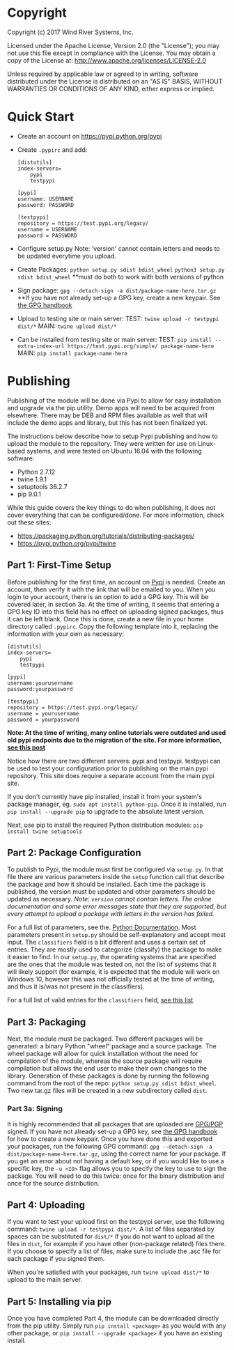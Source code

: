 Copyright
=========
Copyright (c) 2017 Wind River Systems, Inc.

Licensed under the Apache License, Version 2.0 (the "License");
you may not use this file except in compliance with the License.
You may obtain a copy of the License at:
       http://www.apache.org/licenses/LICENSE-2.0

Unless required by applicable law or agreed to in writing, software  distributed
under the License is distributed on an "AS IS" BASIS, WITHOUT WARRANTIES
OR CONDITIONS OF ANY KIND, either express or implied.


Quick Start
===========

  * Create an account on https://pypi.python.org/pypi

  * Create `.pypirc` and add:
    ```
    [distutils]
    index-servers=
	    pypi
	    testpypi

    [pypi]
    username: USERNAME
    password: PASSWORD

    [testpypi]
    repository = https://test.pypi.org/legacy/
    username = USERNAME
    password = PASSWORD
    ```

  * Configure setup.py
    Note: 'version' cannot contain letters and needs to be updated everytime you upload.

  * Create Packages:
    `python setup.py sdist bdist_wheel`
    `python3 setup.py sdist bdist_wheel`
    **must do both to work with both versions of python

  * Sign package:
    `gpg --detach-sign -a dist/package-name-here.tar.gz`
    **If you have not already set-up a GPG key, create a new keypair. See
    [the GPG handbook](https://www.gnupg.org/gph/en/manual/c14.html)

  * Upload to testing site or main server:
    TEST: `twine upload -r testpypi dist/*`
    MAIN: `twine upload dist/*`

  * Can be installed from testing site or main server:
    TEST: `pip install --extra-index-url https://test.pypi.org/simple/ package-name-here`
    MAIN: `pip install package-name-here`


Publishing
===========
Publishing of the module will be done via Pypi to allow for easy installation
and upgrade via the pip utility. Demo apps will need to be acquired from
elsewhere. There may be DEB and RPM files available as well that will include
the demo apps and library, but this has not been finalized yet.

The instructions below describe how to setup Pypi publishing and how to upload
the module to the repository. They were written for use on Linux-based systems,
and were tested on Ubuntu 16.04 with the following software:
* Python 2.7.12
* twine 1.9.1
* setuptools 36.2.7
* pip 9.0.1

While this guide covers the key things to do when publishing, it does not cover
everything that can be configured/done. For more information, check out these
sites:
* https://packaging.python.org/tutorials/distributing-packages/
* https://pypi.python.org/pypi/twine

## Part 1: First-Time Setup
Before publishing for the first time, an account on
[Pypi](https://pypi.python.org/pypi) is needed. Create an account, then verify
it with the link that will be emailed to you. When you login to your account,
there is an option to add a GPG key. This will be covered later, in section
3a. At the time of writing, it seems that entering a GPG key ID into this field
has no effect on uploading signed packages, thus it can be left blank. Once
this is done, create a new file in your home directory called `.pypirc`. Copy 
the following template into it, replacing the information with your own as
necessary:
```
[distutils]
index-servers=
	pypi
	testpypi

[pypi]
username:yourusername
password:yourpassword

[testpypi]
repository = https://test.pypi.org/legacy/
username = yourusername
password = yourpassword
```
**Note: At the time of writing, many online tutorials were outdated and used
old pypi endpoints due to the migration of the site. 
For more information, [see this post](https://mail.python.org/pipermail/distutils-sig/2017-June/030766.html)**

Notice how there are two different servers: pypi and testpypi. testpypi can be
used to test your configuration prior to publishing on the main pypi repository.
This site does require a separate account from the main pypi site.

If you don't currently have pip installed, install it from your system's
package manager, eg. `sudo apt install python-pip`. Once it is installed,
run `pip install --upgrade pip` to upgrade to the absolute latest version.

Next, use pip to install the required Python distribution modules:
`pip install twine setuptools`

## Part 2: Package Configuration
To publish to Pypi, the module must first be configured via `setup.py`. In that
file there are various parameters inside the `setup` function call that
describe the package and how it should be installed. Each time the package is
published, the version must be updated and other parameters should be updated
as necessary. *Note: `version` cannot contain letters. The online documentation
and some error messages state that they are supported, but every attempt to
upload a package with letters in the version has failed.*

For a full list of parameters, see the.
[Python Documentation](https://packaging.python.org/tutorials/distributing-packages/#setup-args).
Most parameters present in `setup.py` should be self-explanatory and accept
most input. The `classifiers` field is a bit different and uses a certain set
of entries. They are mostly used to categorize (classify) the package to make
it easier to find. In our `setup.py`, the operating systems that are specified
are the ones that the module was tested on, not the list of systems that it
will likely support (for example, it is expected that the module will work on
Windows 10, however this was not officially tested at the time of writing, and
thus it is/was not present in the classifiers).

For a full list of valid entries for the `classifiers` field,
[see this list](https://pypi.python.org/pypi?%3Aaction=list_classifiers).

## Part 3: Packaging
Next, the module must be packaged. Two different packages will be
generated: a binary Python "wheel" package and a source package. The wheel
package will allow for quick installation without the need for compilation of
the module, whereas the source package will require compilation but allows the
end user to make their own changes to the library. Generation of these packages
is done by running the following command from the root of the repo:
`python setup.py sdist bdist_wheel`. Two new tar.gz files will be created in a
new subdirectory called `dist`.

### Part 3a: Signing
It is highly recommended that all packages that are uploaded are
[GPG/PGP](https://en.wikipedia.org/wiki/GNU_Privacy_Guard) signed.
If you have not already set-up a GPG key, see
[the GPG handbook](https://www.gnupg.org/gph/en/manual/c14.html) for how to
create a new keypair. Once you have done this and exported your packages, run
the following GPG command:
`gpg --detach-sign -a dist/package-name-here.tar.gz`, using the correct name for
your package. If you get an error about not having a default key, or if you
would like to use a specific key, the `-u <ID>` flag allows you to specify the 
key to use to sign the package. You will need to do this twice: once for the 
binary distribution and once for the source distribution.

## Part 4: Uploading
If you want to test your upload first on the testpypi server, use the following command:
`twine upload -r testpypi dist/*`. A list of files separated by spaces can be
substituted for `dist/*` if you do not want to upload all the files in `dist`,
for example if you have other (non-package related) files there. If you choose
to specify a list of files, make sure to include the .asc file for each package
if you signed them.

When you're satisfied with your packages, run `twine upload dist/*` to upload
to the main server.

## Part 5: Installing via pip
Once you have completed Part 4, the module can be downloaded directly from the
pip utility. Simply run `pip install <package>` as you would with any other
package, or `pip install --upgrade <package>` if you have an existing install.
